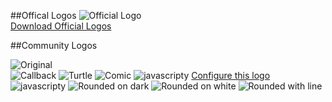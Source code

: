 ##Offical Logos
![Official Logo](http://nodejs.org/logos/nodejs.png)  
[Download Official Logos](http://nodejs.org/logos/)

##Community Logos

![Original](http://farm7.static.flickr.com/6016/5947533807_f50b14479b_o.png)  
![Callback](http://farm7.static.flickr.com/6002/5927603032_d9e9aeff9b.jpg)
![Turtle](http://substack.net/images/node_turtle.png)
![Comic](https://lh5.googleusercontent.com/-l7XvZDcXraw/TiB6n4OVGnI/AAAAAAAAAuo/4VH3SSTCEBQ/nodejs.png)
![javascripty](http://homepage.mac.com/jorgechamorro/node/nodejsLogoA.png)
[Configure this logo](http://homepage.mac.com/jorgechamorro/node/nodeLogoAnimado.html)
![javascripty](http://homepage.mac.com/jorgechamorro/node/nodejsLogoB.png)
![Rounded on dark](https://lh4.googleusercontent.com/-SqqudfU2TAU/TiZsxURICJI/AAAAAAAAALk/-7WuVBrCL_o/nodejs1.png)
![Rounded on white](https://lh6.googleusercontent.com/-sU5IRCCxMYc/TiZsuwV0nFI/AAAAAAAAALc/dH1OxZImcJU/nodejs2.png)
![Rounded with line](https://lh4.googleusercontent.com/-P9rHwnwG9bw/TiZsw19CBsI/AAAAAAAAALg/SYG6XIb5e6w/nodejs3.png)
